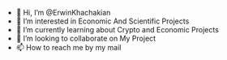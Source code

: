 - 👋 Hi, I’m @ErwinKhachakian
- 👀 I’m interested in Economic And Scientific Projects
- 🌱 I’m currently learning about Crypto and Economic Projects
- 💞️ I’m looking to collaborate on My Project
- 📫 How to reach me by my mail

<!---
ErwinKhachakian/ErwinKhachakian is a ✨ special ✨ repository because its `README.md` (this file) appears on your GitHub profile.
You can click the Preview link to take a look at your changes.
--->
